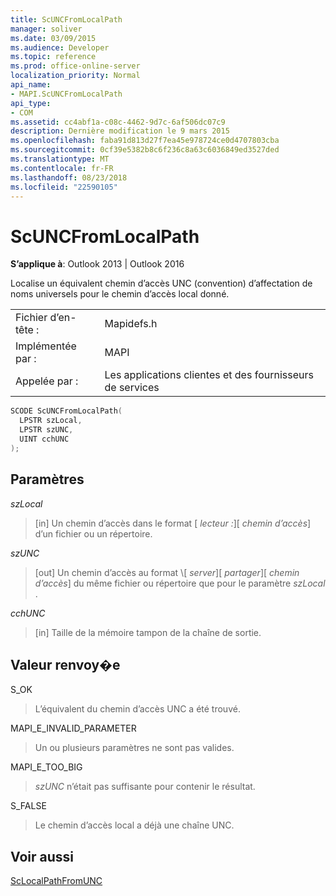 ```yaml
---
title: ScUNCFromLocalPath
manager: soliver
ms.date: 03/09/2015
ms.audience: Developer
ms.topic: reference
ms.prod: office-online-server
localization_priority: Normal
api_name:
- MAPI.ScUNCFromLocalPath
api_type:
- COM
ms.assetid: cc4abf1a-c08c-4462-9d7c-6af506dc07c9
description: Dernière modification le 9 mars 2015
ms.openlocfilehash: faba91d813d27f7ea45e978724ce0d4707803cba
ms.sourcegitcommit: 0cf39e5382b8c6f236c8a63c6036849ed3527ded
ms.translationtype: MT
ms.contentlocale: fr-FR
ms.lasthandoff: 08/23/2018
ms.locfileid: "22590105"
---
```

# <a name="scuncfromlocalpath"></a>ScUNCFromLocalPath

  
  
**S’applique à**: Outlook 2013 | Outlook 2016 
  
Localise un équivalent chemin d’accès UNC (convention) d’affectation de noms universels pour le chemin d’accès local donné.
  
|||
|:-----|:-----|
|Fichier d’en-tête :  <br/> |Mapidefs.h  <br/> |
|Implémentée par :  <br/> |MAPI  <br/> |
|Appelée par :  <br/> |Les applications clientes et des fournisseurs de services  <br/> |
   
```cpp
SCODE ScUNCFromLocalPath(
  LPSTR szLocal,
  LPSTR szUNC,
  UINT cchUNC
);
```

## <a name="parameters"></a>Paramètres

 _szLocal_
  
> [in] Un chemin d’accès dans le format [ _lecteur :_]\[ _chemin d’accès_] d’un fichier ou un répertoire.
    
 _szUNC_
  
> [out] Un chemin d’accès au format \\[ _server_]\[ _partager_]\[ _chemin d’accès_] du même fichier ou répertoire que pour le paramètre _szLocal_ . 
    
 _cchUNC_
  
> [in] Taille de la mémoire tampon de la chaîne de sortie.
    
## <a name="return-value"></a>Valeur renvoy�e

S_OK
  
> L’équivalent du chemin d’accès UNC a été trouvé.
    
MAPI_E_INVALID_PARAMETER
  
> Un ou plusieurs paramètres ne sont pas valides.
    
MAPI_E_TOO_BIG
  
>  _szUNC_ n’était pas suffisante pour contenir le résultat. 
    
S_FALSE
  
> Le chemin d’accès local a déjà une chaîne UNC.
    
## <a name="see-also"></a>Voir aussi



[ScLocalPathFromUNC](sclocalpathfromunc.md)

